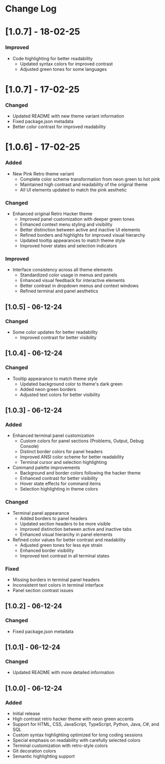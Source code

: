 # Change Log

# [1.0.7] - 18-02-25

### Improved

- Code highlighting for better readability
  - Updated syntax colors for improved contrast
  - Adjusted green tones for some languages

# [1.0.7] - 17-02-25

### Changed

- Updated README with new theme variant information
- Fixed package.json metadata
- Better color contrast for improved readability

# [1.0.6] - 17-02-25

### Added

- New Pink Retro theme variant
  - Complete color scheme transformation from neon green to hot pink
  - Maintained high contrast and readability of the original theme
  - All UI elements updated to match the pink aesthetic

### Changed

- Enhanced original Retro Hacker theme
  - Improved panel customization with deeper green tones
  - Enhanced context menu styling and visibility
  - Better distinction between active and inactive UI elements
  - Refined borders and highlights for improved visual hierarchy
  - Updated tooltip appearances to match theme style
  - Improved hover states and selection indicators

### Improved

- Interface consistency across all theme elements
  - Standardized color usage in menus and panels
  - Enhanced visual feedback for interactive elements
  - Better contrast in dropdown menus and context windows
  - Refined terminal and panel aesthetics

## [1.0.5] - 06-12-24

### Changed

- Some color updates for better readability
  - Improved contrast for better visibility

## [1.0.4] - 06-12-24

### Changed

- Tooltip appearance to match theme style
  - Updated background color to theme's dark green
  - Added neon green borders
  - Adjusted text colors for better visibility

## [1.0.3] - 06-12-24

### Added

- Enhanced terminal panel customization
  - Custom colors for panel sections (Problems, Output, Debug Console)
  - Distinct border colors for panel headers
  - Improved ANSI color scheme for better readability
  - Terminal cursor and selection highlighting
- Command palette improvements
  - Background and border colors following the hacker theme
  - Enhanced contrast for better visibility
  - Hover state effects for command items
  - Selection highlighting in theme colors

### Changed

- Terminal panel appearance
  - Added borders to panel headers
  - Updated section headers to be more visible
  - Improved distinction between active and inactive tabs
  - Enhanced visual hierarchy in panel elements
- Refined color values for better contrast and readability
  - Adjusted green tones for less eye strain
  - Enhanced border visibility
  - Improved text contrast in all terminal states

### Fixed

- Missing borders in terminal panel headers
- Inconsistent text colors in terminal interface
- Panel section contrast issues

## [1.0.2] - 06-12-24

### Changed

- Fixed package.json metadata

## [1.0.1] - 06-12-24

### Changed

- Updated README with more detailed information

## [1.0.0] - 06-12-24

### Added

- Initial release
- High contrast retro hacker theme with neon green accents
- Support for HTML, CSS, JavaScript, TypeScript, Python, Java, C#, and SQL
- Custom syntax highlighting optimized for long coding sessions
- Special emphasis on readability with carefully selected colors
- Terminal customization with retro-style colors
- Git decoration colors
- Semantic highlighting support
